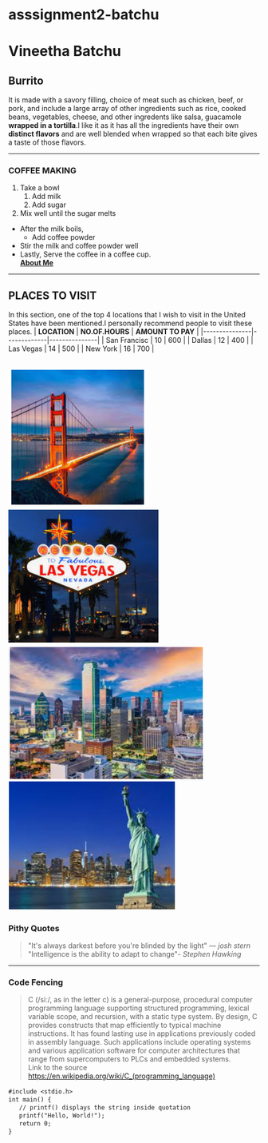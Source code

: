 # asssignment2-batchu
# Vineetha Batchu
## Burrito
It is made with a savory filling, choice of meat such as chicken, beef, or pork, and  include a large array of other ingredients such as rice, cooked beans, vegetables, cheese, and other ingredents like salsa, guacamole **wrapped in a tortilla**.I like it as it has all the ingredients have their own **distinct flavors** and are well blended when wrapped so that each bite gives a taste of those flavors.

------------------------------------
### COFFEE MAKING
1. Take a bowl
    1. Add milk
    2. Add sugar
2. Mix well until the sugar melts
* After the milk boils,
    * Add coffee powder
* Stir the milk and coffee powder well
* Lastly, Serve the coffee in a coffee cup.    
**[About Me](AboutMe.md)** 
---
## PLACES TO VISIT
In this section, one of the top 4 locations that I wish to visit in the United States have been mentioned.I personally recommend people to visit these places.
| **LOCATION**  | **NO.OF.HOURS** | **AMOUNT TO PAY** |
|---------------|-------------|---------------|
| San Francisc  | 10          | 600           |
| Dallas        | 12          | 400           |
| Las Vegas     | 14          | 500           |
| New York      | 16          | 700           | 

![sf](images/location/frans.png)![sf](images/location/vegas.png)![sf](images/location/dallas.png)![sf](images/location/nyork.png)
----
### Pithy Quotes
> "It's always darkest before you're blinded by the light" ― *josh stern*  
> "Intelligence is the ability to adapt to change"- *Stephen Hawking*  

---
### Code Fencing
> C (/siː/, as in the letter c) is a general-purpose, procedural computer programming language supporting structured programming, lexical variable scope, and recursion, with a static type system. By design, C provides constructs that map efficiently to typical machine instructions. It has found lasting use in applications previously coded in assembly language. Such applications include operating systems and various application software for computer architectures that range from supercomputers to PLCs and embedded systems.  
Link to the source <https://en.wikipedia.org/wiki/C_(programming_language)>

```
#include <stdio.h>
int main() {
   // printf() displays the string inside quotation
   printf("Hello, World!");
   return 0;
}
```

